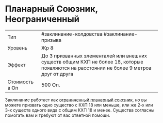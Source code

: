 # Планарный Союзник, Неограниченный

|                |                                                                                                                                         |
| -------------- | --------------------------------------------------------------------------------------------------------------------------------------- |
| Тип            | #заклинание-колдовства #заклинание-призыва                                                                                              | 
| Уровень        | Жр 8                                                                                                                                    |
| Эффект         | До 3 призванных элементалей или внешних существ общим КХП не более 18, которые появляются на расстоянии не более 9 метров друг от друга |
| Стоимость в Оп | 500 Оп.                                                                                                                                 |

 Заклинание работает как [ограниченный планарный союзник](/spells/планарный-союзник-ограниченный.md), но вы можете призвать одно существо с КХП 18 или меньше, или же 2-х или 3-х существ одного вида с общим КХП 18 и менее. Существа согласны помогать вам и требуют от вас ответной помощи.  
